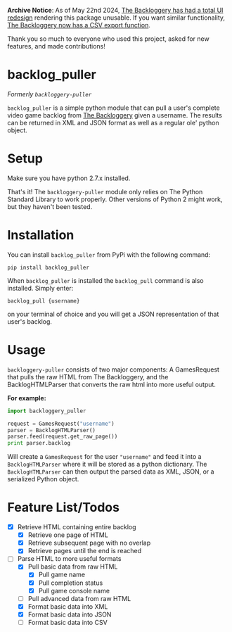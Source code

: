 **Archive Notice**: As of May 22nd 2024, [The Backloggery has had a total UI redesign](https://www.patreon.com/posts/remake-launch-104736678) rendering this package unusable. If you want similar functionality, [The Backloggery now has a CSV export function](https://www.patreon.com/posts/site-update-v1-1-108426624).

Thank you so much to everyone who used this project, asked for new features, and made contributions!

backlog_puller
==============

*Formerly `backloggery-puller`*

`backlog_puller` is a simple python module that can pull a user's complete video game backlog from [The Backloggery](http://www.backloggery.com) given a username. The results can be returned in XML and JSON format as well as a regular ole' python object.

Setup
=====

Make sure you have python 2.7.x installed.

That's it! The `backloggery-puller` module only relies on The Python Standard Library to work properly. Other versions of Python 2 might work, but they haven't been tested.

Installation
============

You can install `backlog_puller` from PyPi with the following command:

`pip install backlog_puller`

When `backlog_puller` is installed the `backlog_pull` command is also installed. Simply enter:

`backlog_pull {username}` 

on your terminal of choice and you will get a JSON representation of that user's backlog.

Usage
=====

`backloggery-puller` consists of two major components: A GamesRequest that pulls the raw HTML from The Backloggery, and the BacklogHTMLParser that converts the raw html into more useful output.

**For example:**
```python
import backloggery_puller

request = GamesRequest("username")
parser = BacklogHTMLParser()
parser.feed(request.get_raw_page())
print parser.backlog
```

Will create a `GamesRequest` for the user `"username"` and feed it into a `BacklogHTMLParser` where it will be stored as a python dictionary. The `BacklogHTMLParser` can then output the parsed data as XML, JSON, or a serialized Python object.

Feature List/Todos
==================

- [X] Retrieve HTML containing entire backlog  
    - [X] Retrieve one page of HTML  
    - [X] Retrieve subsequent page with no overlap  
    - [X] Retrieve pages until the end is reached  
- [ ] Parse HTML to more useful formats  
    - [X] Pull basic data from raw HTML  
        - [X] Pull game name  
        - [X] Pull completion status  
        - [X] Pull game console name
    - [ ] Pull advanced data from raw HTML
    - [X] Format basic data into XML  
    - [X] Format basic data into JSON  
    - [ ] Format basic data into CSV  
